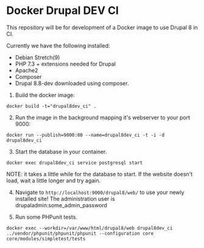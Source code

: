# Docker Drupal DEV CI

This repository will be for development of a Docker image to use Drupal 8 in CI.

Currently we have the following installed:
 - Debian Stretch(9)
 - PHP 7.3 + extensions needed for Drupal
 - Apache2
 - Composer
 - Drupal 8.8-dev downloaded using composer.

1. Build the docker image:
```
docker build -t="drupal8dev_ci" .
```
2. Run the image in the background mapping it's webserver to your port 9000:
```
docker run --publish=9000:80 --name=drupal8dev_ci -t -i -d drupal8dev_ci
```
3. Start the database in your container.
```
docker exec drupal8dev_ci service postgresql start
```
NOTE: it takes a little while for the database to start. If the website doesn't load, wait a little longer and try again.

4. Navigate to `http://localhost:9000/drupal8/web/` to use your newly installed site! The administration user is drupaladmin:some_admin_password

5. Run some PHPunit tests.
```
docker exec --workdir=/var/www/html/drupal8/web drupal8dev_ci ../vendor/phpunit/phpunit/phpunit --configuration core core/modules/simpletest/tests
```
